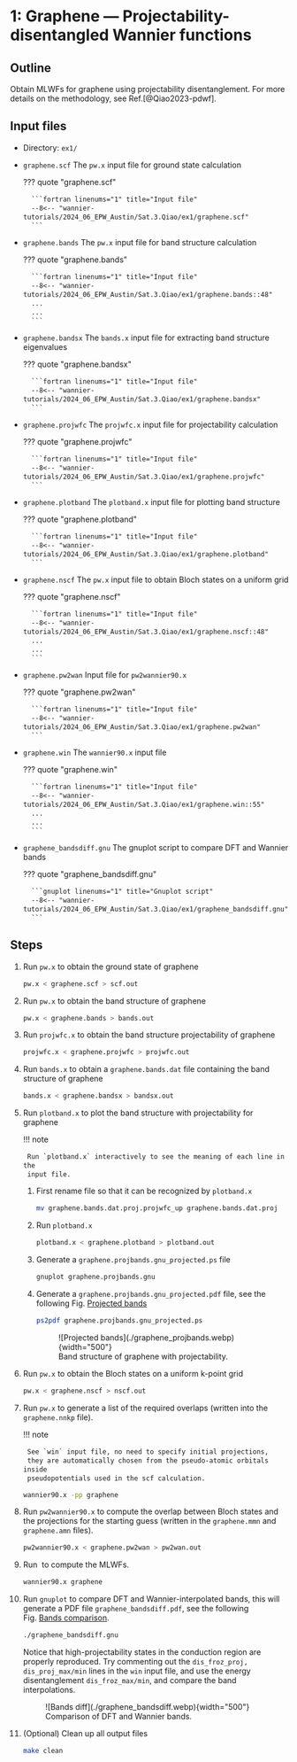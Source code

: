 # 1: Graphene — Projectability-disentangled Wannier functions

## Outline

Obtain MLWFs for graphene using projectability disentanglement. For more details
on the methodology, see Ref.[@Qiao2023-pdwf].

## Input files

- Directory: `ex1/`

- `graphene.scf` The `pw.x` input file for ground state calculation

    ??? quote "graphene.scf"

        ```fortran linenums="1" title="Input file"
        --8<-- "wannier-tutorials/2024_06_EPW_Austin/Sat.3.Qiao/ex1/graphene.scf"
        ```

- `graphene.bands` The `pw.x` input file for band structure calculation

    ??? quote "graphene.bands"

        ```fortran linenums="1" title="Input file"
        --8<-- "wannier-tutorials/2024_06_EPW_Austin/Sat.3.Qiao/ex1/graphene.bands::48"
        ...
        ...
        ```

- `graphene.bandsx` The `bands.x` input file for extracting band structure
    eigenvalues

    ??? quote "graphene.bandsx"

        ```fortran linenums="1" title="Input file"
        --8<-- "wannier-tutorials/2024_06_EPW_Austin/Sat.3.Qiao/ex1/graphene.bandsx"
        ```

- `graphene.projwfc` The `projwfc.x` input file for projectability calculation

    ??? quote "graphene.projwfc"

        ```fortran linenums="1" title="Input file"
        --8<-- "wannier-tutorials/2024_06_EPW_Austin/Sat.3.Qiao/ex1/graphene.projwfc"
        ```

- `graphene.plotband` The `plotband.x` input file for plotting
    band structure

    ??? quote "graphene.plotband"

        ```fortran linenums="1" title="Input file"
        --8<-- "wannier-tutorials/2024_06_EPW_Austin/Sat.3.Qiao/ex1/graphene.plotband"
        ```

- `graphene.nscf` The `pw.x` input file to obtain Bloch states on a
    uniform grid

    ??? quote "graphene.nscf"

        ```fortran linenums="1" title="Input file"
        --8<-- "wannier-tutorials/2024_06_EPW_Austin/Sat.3.Qiao/ex1/graphene.nscf::48"
        ...
        ...
        ```

- `graphene.pw2wan` Input file for `pw2wannier90.x`

    ??? quote "graphene.pw2wan"

        ```fortran linenums="1" title="Input file"
        --8<-- "wannier-tutorials/2024_06_EPW_Austin/Sat.3.Qiao/ex1/graphene.pw2wan"
        ```

- `graphene.win` The `wannier90.x` input file

    ??? quote "graphene.win"

        ```fortran linenums="1" title="Input file"
        --8<-- "wannier-tutorials/2024_06_EPW_Austin/Sat.3.Qiao/ex1/graphene.win::55"
        ...
        ...
        ```

- `graphene_bandsdiff.gnu` The gnuplot script to compare DFT and Wannier bands

    ??? quote "graphene_bandsdiff.gnu"

        ```gnuplot linenums="1" title="Gnuplot script"
        --8<-- "wannier-tutorials/2024_06_EPW_Austin/Sat.3.Qiao/ex1/graphene_bandsdiff.gnu"
        ```

## Steps

1. Run `pw.x` to obtain the ground state of graphene

    ```bash title="Terminal"
    pw.x < graphene.scf > scf.out
    ```

2. Run `pw.x` to obtain the band structure of graphene

    ```bash title="Terminal"
    pw.x < graphene.bands > bands.out
    ```

3. Run `projwfc.x` to obtain the band structure projectability of graphene

    ```bash title="Terminal"
    projwfc.x < graphene.projwfc > projwfc.out
    ```

4. Run `bands.x` to obtain a `graphene.bands.dat` file containing the
    band structure of graphene

    ```bash title="Terminal"
    bands.x < graphene.bandsx > bandsx.out
    ```

5. Run `plotband.x` to plot the band structure with projectability for
    graphene

    !!! note

        Run `plotband.x` interactively to see the meaning of each line in the
        input file.

    1. First rename file so that it can be recognized by `plotband.x`

        ```bash title="Terminal"
        mv graphene.bands.dat.proj.projwfc_up graphene.bands.dat.proj
        ```

    2. Run `plotband.x`

        ```bash title="Terminal"
        plotband.x < graphene.plotband > plotband.out
        ```

    3. Generate a `graphene.projbands.gnu_projected.ps` file

        ```bash title="Terminal"
        gnuplot graphene.projbands.gnu
        ```

    4. Generate a `graphene.projbands.gnu_projected.pdf` file, see the following
        Fig. [Projected bands](#fig:graphene_projbands)

        ```bash title="Terminal"
        ps2pdf graphene.projbands.gnu_projected.ps
        ```

        <figure markdown="span" id="fig:graphene_projbands">
        ![Projected bands](./graphene_projbands.webp){width="500"}
        <figcaption markdown="span">Band structure of graphene with projectability.
        </figcaption>
        </figure>

6. Run `pw.x` to obtain the Bloch states on a uniform k-point grid

    ```bash title="Terminal"
    pw.x < graphene.nscf > nscf.out
    ```

7. Run `pw.x` to generate a list of the required overlaps (written into the
    `graphene.nnkp` file).

    !!! note

        See `win` input file, no need to specify initial projections,
        they are automatically chosen from the pseudo-atomic orbitals inside
        pseudopotentials used in the scf calculation.

    ```bash title="Terminal"
    wannier90.x -pp graphene
    ```

8. Run `pw2wannier90.x` to compute the overlap between Bloch states and
    the projections for the starting guess (written in the
    `graphene.mmn` and `graphene.amn` files).

    ```bash title="Terminal"
    pw2wannier90.x < graphene.pw2wan > pw2wan.out
    ```

9. Run  to compute the MLWFs.

    ```bash title="Terminal"
    wannier90.x graphene
    ```

10. Run `gnuplot` to compare DFT and Wannier-interpolated bands, this
    will generate a PDF file `graphene_bandsdiff.pdf`, see the following
    Fig. [Bands comparison](#fig:graphene_bandsdiff).

    ```bash title="Terminal"
    ./graphene_bandsdiff.gnu
    ```

    Notice that high-projectability states in the conduction region are
    properly reproduced. Try commenting out the
    `dis_froz_proj, dis_proj_max/min` lines in the `win` input file, and
    use the energy disentanglement `dis_froz_max/min`, and compare the
    band interpolations.

    <figure markdown="span" id="fig:graphene_bandsdiff">
    ![Bands diff](./graphene_bandsdiff.webp){width="500"}
    <figcaption markdown="span">Comparison of DFT and Wannier bands.
    </figcaption>
    </figure>

11. (Optional) Clean up all output files

    ```bash title="Terminal"
    make clean
    ```
